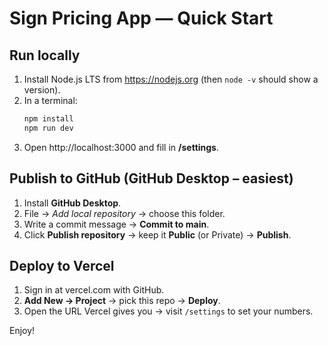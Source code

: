 # Sign Pricing App — Quick Start

## Run locally
1. Install Node.js LTS from https://nodejs.org (then `node -v` should show a version).
2. In a terminal:
   ```bash
   npm install
   npm run dev
   ```
3. Open http://localhost:3000 and fill in **/settings**.

## Publish to GitHub (GitHub Desktop – easiest)
1. Install **GitHub Desktop**.
2. File → *Add local repository* → choose this folder.
3. Write a commit message → **Commit to main**.
4. Click **Publish repository** → keep it **Public** (or Private) → **Publish**.

## Deploy to Vercel
1. Sign in at vercel.com with GitHub.
2. **Add New → Project** → pick this repo → **Deploy**.
3. Open the URL Vercel gives you → visit `/settings` to set your numbers.

Enjoy!

 

